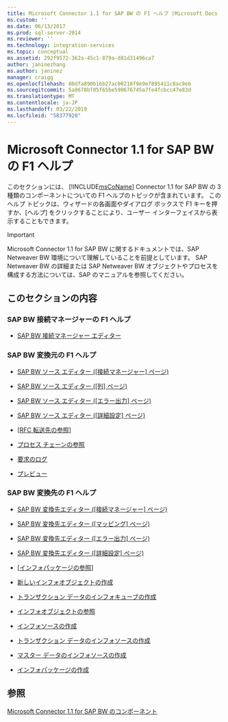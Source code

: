 ```yaml
---
title: Microsoft Connector 1.1 for SAP BW の F1 ヘルプ |Microsoft Docs
ms.custom: ''
ms.date: 06/13/2017
ms.prod: sql-server-2014
ms.reviewer: ''
ms.technology: integration-services
ms.topic: conceptual
ms.assetid: 292f9572-362a-45c1-879a-d81d31496ca7
author: janinezhang
ms.author: janinez
manager: craigg
ms.openlocfilehash: 80dfa890b16b27ac00218f9e9e7895411c8ac9eb
ms.sourcegitcommit: 5a8678bf85f65be590676745a7fe4fcbcc47e83d
ms.translationtype: MT
ms.contentlocale: ja-JP
ms.lasthandoff: 03/22/2019
ms.locfileid: "58377920"
---
```

# <a name="microsoft-connector-11-for-sap-bw-f1-help"></a>Microsoft Connector 1.1 for SAP BW の F1 ヘルプ
  このセクションには、 [!INCLUDE[msCoName](../includes/msconame-md.md)] Connector 1.1 for SAP BW の 3 種類のコンポーネントについての F1 ヘルプのトピックが含まれています。 このヘルプ トピックは、ウィザードの各画面やダイアログ ボックスで F1 キーを押すか、[ヘルプ] をクリックすることにより、ユーザー インターフェイスから表示することもできます。  
  
> [!IMPORTANT]  
>  Microsoft Connector 1.1 for SAP BW に関するドキュメントでは、SAP Netweaver BW 環境について理解していることを前提としています。 SAP Netweaver BW の詳細または SAP Netweaver BW オブジェクトやプロセスを構成する方法については、SAP のマニュアルを参照してください。  
  
## <a name="in-this-section"></a>このセクションの内容  
  
### <a name="sap-bw-connection-manager-f1-help"></a>SAP BW 接続マネージャーの F1 ヘルプ  
  
-   [SAP BW 接続マネージャー エディター](sap-bw-connection-manager-editor.md)  
  
### <a name="sap-bw-source-f1-help"></a>SAP BW 変換元の F1 ヘルプ  
  
-   [SAP BW ソース エディター ([接続マネージャー] ページ)](data-flow/sap-bw-source-editor-connection-manager-page.md)  
  
-   [SAP BW ソース エディター ([列] ページ)](data-flow/sap-bw-source-editor-columns-page.md)  
  
-   [SAP BW ソース エディター ([エラー出力] ページ)](data-flow/sap-bw-source-editor-error-output-page.md)  
  
-   [SAP BW ソース エディター ([詳細設定] ページ)](data-flow/sap-bw-source-editor-advanced-page.md)  
  
-   [[RFC 転送先の参照]](data-flow/look-up-rfc-destination.md)  
  
-   [プロセス チェーンの参照](data-flow/look-up-process-chain.md)  
  
-   [要求のログ](data-flow/request-log.md)  
  
-   [プレビュー](data-flow/preview.md)  
  
### <a name="sap-bw-destination-f1-help"></a>SAP BW 変換先の F1 ヘルプ  
  
-   [SAP BW 変換先エディター ([接続マネージャー] ページ)](data-flow/sap-bw-destination-editor-connection-manager-page.md)  
  
-   [SAP BW 変換先エディター ([マッピング] ページ)](data-flow/sap-bw-destination-editor-mappings-page.md)  
  
-   [SAP BW 変換先エディター ([エラー出力] ページ)](data-flow/sap-bw-destination-editor-error-output-page.md)  
  
-   [SAP BW 変換先エディター ([詳細設定] ページ)](data-flow/sap-bw-destination-editor-advanced-page.md)  
  
-   [[インフォパッケージの参照]](data-flow/look-up-infopackage.md)  
  
-   [新しいインフォオブジェクトの作成](data-flow/create-new-infoobject.md)  
  
-   [トランザクション データのインフォキューブの作成](data-flow/create-infocube-for-transaction-data.md)  
  
-   [インフォオブジェクトの参照](data-flow/look-up-infoobject.md)  
  
-   [インフォソースの作成](data-flow/create-infosource.md)  
  
-   [トランザクション データのインフォソースの作成](data-flow/create-infosource-for-transaction-data.md)  
  
-   [マスター データのインフォソースの作成](data-flow/create-infosource-for-master-data.md)  
  
-   [インフォパッケージの作成](data-flow/create-infopackage.md)  
  
## <a name="see-also"></a>参照  
 [Microsoft Connector 1.1 for SAP BW のコンポーネント](microsoft-connector-for-sap-bw-components.md)  
  
  
